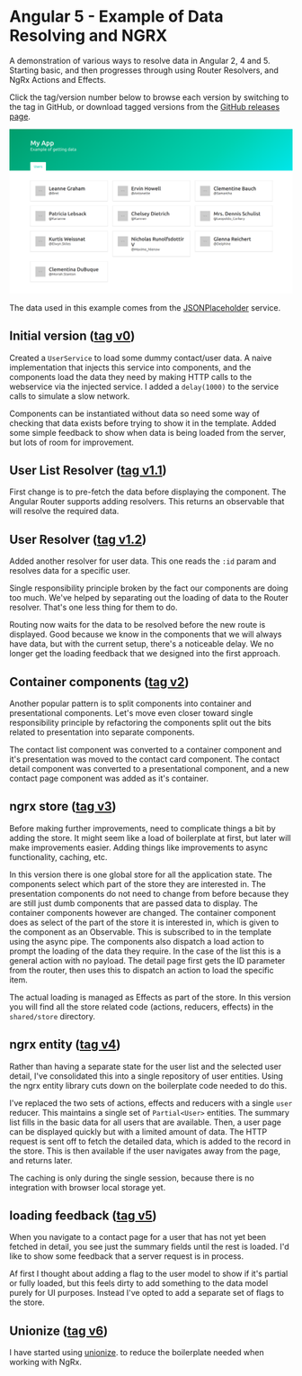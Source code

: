 # Angular 5 - Example of Data Resolving and NGRX

A demonstration of various ways to resolve data in Angular 2, 4 and 5.
Starting basic, and then progresses through using Router Resolvers, and 
NgRx Actions and Effects.

Click the tag/version number below to browse each version 
by switching to the tag in GitHub, or download 
tagged versions from the [GitHub releases page](../../releases).

![angular5 example](screenshot.png "Angular 5 example")

The data used in this example comes from the 
[JSONPlaceholder](https://jsonplaceholder.typicode.com/) service.


## Initial version ([tag v0](../../tree/v0))

Created a `UserService` to load some dummy contact/user data.
A naive implementation that injects this service into 
components, and the components load the data they need by
making HTTP calls to the webservice via the injected service.
I added a `delay(1000)` to the service calls to simulate 
a slow network.

Components can be instantiated without data so need some way of
checking that data exists before trying to show it in the template.
Added some simple feedback to show when data is being loaded from
the server, but lots of room for improvement. 


## User List Resolver ([tag v1.1](../../tree/v1.1))

First change is to pre-fetch the data before displaying the component.
The Angular Router supports adding resolvers. This returns an observable
that will resolve the required data. 

## User Resolver ([tag v1.2](../../tree/v1.2))

Added another resolver for user data. This one reads the `:id` param
and resolves data for a specific user. 

Single responsibility principle broken by the fact our components are 
doing too much. We've helped by separating out the loading of data to 
the Router resolver. That's one less thing for them to do.

Routing now waits for the data to be resolved before the new route 
is displayed. Good because we know in the components that we will
always have data, but with the current setup, there's a noticeable 
delay. We no longer get the loading feedback that we designed into 
the first approach.

## Container components ([tag v2](../../tree/v2))

Another popular pattern is to split components into container and 
presentational components. Let's move even closer toward single 
responsibility principle by refactoring the components split out
the bits related to presentation into separate components.

The contact list component was converted to a container component
and it's presentation was moved to the contact card component.
The contact detail component was converted to a presentational
component, and a new contact page component was added as it's
container.

## ngrx store ([tag v3](../../tree/v3))

Before making further improvements, need to complicate things 
a bit by adding the store. It might seem like a load of boilerplate
at first, but later will make improvements easier. Adding things
like improvements to async functionality, caching, etc.

In this version there is one global store for all the application
state. The components select which part of the store they are 
interested in. The presentation components do not need to change
from before because they are still just dumb components that are 
passed data to display. The container components however are changed.
The container component does as select of the part of the store
it is interested in, which is given to the component as an 
Observable. This is subscribed to in the template using the 
async pipe. The components also dispatch a load action to 
prompt the loading of the data they require. In the case of the
list this is a general action with no payload. The detail page
first gets the ID parameter from the router, then uses this
to dispatch an action to load the specific item.

The actual loading is managed as Effects as part of the store.
In this version you will find all the store related code 
(actions, reducers, effects) in the `shared/store` directory.

## ngrx entity ([tag v4](../../tree/v4))

Rather than having a separate state for the user list and the 
selected user detail, I've consolidated this into a single 
repository of user entities. Using the ngrx entity library
cuts down on the boilerplate code needed to do this.

I've replaced the two sets of actions, effects and reducers with
a single `user` reducer. This maintains a single set of `Partial<User>`
entities. The summary list fills in the basic data for all users 
that are available. Then, a user page can be displayed quickly
but with a limited amount of data. The HTTP request is sent off 
to fetch the detailed data, which is added to the record in the 
store. This is then available if the user navigates away from 
the page, and returns later. 

The caching is only during the single session, because there
is no integration with browser local storage yet.

## loading feedback ([tag v5](../../tree/v5))

When you navigate to a contact page for a user that has not
yet been fetched in detail, you see just the summary fields
until the rest is loaded. I'd like to show some feedback that
a server request is in process. 

Af first I thought about adding a flag to the user
model to show if it's partial or fully loaded, but this feels
dirty to add something to the data model purely for UI 
purposes. Instead I've opted to add a separate set of flags
to the store.

## Unionize ([tag v6](../../tree/v6))

I have started using [unionize](https://github.com/pelotom/unionize).
to reduce the boilerplate needed when working with NgRx.
